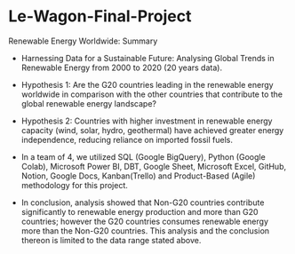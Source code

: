 # Le-Wagon-Final-Project
Renewable Energy Worldwide:
Summary
-  Harnessing Data for a Sustainable Future: Analysing Global Trends in Renewable Energy from 2000 to 2020 (20 years data).
  
-  Hypothesis 1: Are the G20 countries leading in the renewable energy worldwide in comparison with the other countries that contribute to the global renewable energy landscape?
  
-  Hypothesis 2: Countries with higher investment in renewable energy capacity (wind, solar, hydro, geothermal) have achieved greater energy independence, reducing reliance on imported fossil fuels.
  
-  In a team of 4, we utilized SQL (Google BigQuery), Python (Google Colab), Microsoft Power BI, DBT, Google Sheet, Microsoft Excel, GitHub, Notion, Google Docs, Kanban(Trello) and Product-Based (Agile) methodology for this project.
  
-  In conclusion, analysis showed that Non-G20 countries contribute significantly to renewable energy production and more than G20 countries; however the G20 countries consumes renewable energy more than the Non-G20 countries. This analysis and the conclusion thereon is limited to the data range stated above.
